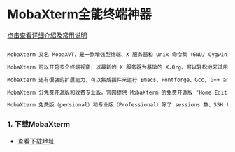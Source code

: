 # MobaXterm全能终端神器

[点击查看详细介绍及常用说明](https://cloud.tencent.com/developer/news/244102)

```html

MobaXterm 又名 MobaXVT，是一款增强型终端、X 服务器和 Unix 命令集（GNU/ Cygwin）工具箱。

MobaXterm 可以开启多个终端视窗，以最新的 X 服务器为基础的 X.Org，可以轻松地来试用 Unix/Linux 上的 GNU Unix 命令。这样一来，我们可以不用安装虚拟机来试用虚拟环境，然后只要通过 MobaXterm 就可以使用大多数的 linux 命令。

MobaXterm 还有很强的扩展能力，可以集成插件来运行 Emacs、Fontforge、Gcc, G++ and development tools、MPlayer、Perl、Curl、Corkscrew、 Tcl / Tk / Expect、 Screen、 Png2Ico 、 NEdit  Midnight Commander 等程序。

MobaXterm 分免费开源版和收费专业版。官网提供 MobaXterm 的免费开源版 "Home Edition" 下载, 免费开源版又分便捷版（解压即用）和安装版（需要一步步安装）。

MobaXterm 免费版（persional）和专业版（Professional）除了 sessions 数、SSH tunnels 数和其他一些定制化配置外限制外，免费版在终端底部还多了一个 "UNREGISTERED VERSION" 提示。
```

### 1. 下载MobaXterm
- [查看下载地址](https://mobaxterm.mobatek.net/download-home-edition.html)